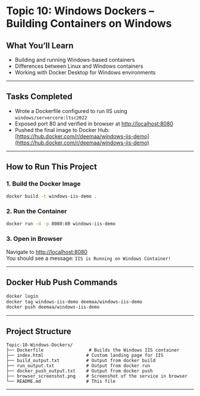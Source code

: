# Topic 10: Windows Dockers – Building Containers on Windows

## What You’ll Learn
- Building and running Windows-based containers
- Differences between Linux and Windows containers
- Working with Docker Desktop for Windows environments

---

## Tasks Completed
- Wrote a Dockerfile configured to run IIS using `windows/servercore:ltsc2022`
- Exposed port 80 and verified in browser at [http://localhost:8080](http://localhost:8080)
- Pushed the final image to Docker Hub:  
  [https://hub.docker.com/r/deemaa/windows-iis-demo](https://hub.docker.com/r/deemaa/windows-iis-demo)

---

## How to Run This Project

### 1. Build the Docker Image

```bash
docker build -t windows-iis-demo .
```

### 2. Run the Container

```bash
docker run -d -p 8080:80 windows-iis-demo
```

### 3. Open in Browser

Navigate to [http://localhost:8080](http://localhost:8080)  
You should see a message: `IIS is Running on Windows Container!`

---

## Docker Hub Push Commands

```bash
docker login
docker tag windows-iis-demo deemaa/windows-iis-demo
docker push deemaa/windows-iis-demo
```

---

## Project Structure

```
Topic-10-Windows-Dockers/
├── Dockerfile                 # Builds the Windows IIS container
├── index.html                # Custom landing page for IIS
├── build_output.txt          # Output from docker build
├── run_output.txt            # Output from docker run
├── docker_push_output.txt    # Output from docker push
├── browser_screenshot.png    # Screenshot of the service in browser
└── README.md                 # This file
```

---

